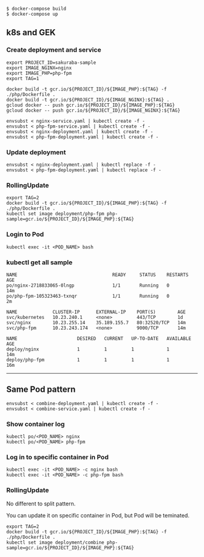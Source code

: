 ```
$ docker-compose build
$ docker-compose up
```

## k8s and GEK

### Create deployment and service

```
export PROJECT_ID=sakuraba-sample
export IMAGE_NGINX=nginx
export IMAGE_PHP=php-fpm
export TAG=1

docker build -t gcr.io/${PROJECT_ID}/${IMAGE_PHP}:${TAG} -f ./php/Dockerfile .
docker build -t gcr.io/${PROJECT_ID}/${IMAGE_NGINX}:${TAG} .
gcloud docker -- push gcr.io/${PROJECT_ID}/${IMAGE_PHP}:${TAG}
gcloud docker -- push gcr.io/${PROJECT_ID}/${IMAGE_NGINX}:${TAG}

envsubst < nginx-service.yaml | kubectl create -f -
envsubst < php-fpm-service.yaml | kubectl create -f -
envsubst < nginx-deployment.yaml | kubectl create -f -
envsubst < php-fpm-deployment.yaml | kubectl create -f -
```

### Update deployment

```
envsubst < nginx-deployment.yaml | kubectl replace -f -
envsubst < php-fpm-deployment.yaml | kubectl replace -f -
```

### RollingUpdate

```
export TAG=2
docker build -t gcr.io/${PROJECT_ID}/${IMAGE_PHP}:${TAG} -f ./php/Dockerfile .
kubectl set image deployment/php-fpm php-sample=gcr.io/${PROJECT_ID}/${IMAGE_PHP}:${TAG}
```

### Login to Pod

```
kubectl exec -it <POD_NAME> bash
```

### kubectl get all sample

```
NAME                                   READY     STATUS    RESTARTS   AGE
po/nginx-2718833065-0lngp              1/1       Running   0          14m
po/php-fpm-105323463-txnqr             1/1       Running   0          2m

NAME             CLUSTER-IP      EXTERNAL-IP    PORT(S)        AGE
svc/kubernetes   10.23.240.1     <none>         443/TCP        1d
svc/nginx        10.23.255.14    35.189.155.7   80:32520/TCP   14m
svc/php-fpm      10.23.243.174   <none>         9000/TCP       14m

NAME                      DESIRED   CURRENT   UP-TO-DATE   AVAILABLE   AGE
deploy/nginx              1         1         1            1           14m
deploy/php-fpm            1         1         1            1           16m
```

---

## Same Pod pattern

```
envsubst < combine-deployment.yaml | kubectl create -f -
envsubst < combine-service.yaml | kubectl create -f -
```

### Show container log

```
kubectl po/<POD_NAME> nginx
kubectl po/<POD_NAME> php-fpm
```

### Log in to specific container in Pod

```
kubectl exec -it <POD_NAME> -c nginx bash
kubectl exec -it <POD_NAME> -c php-fpm bash
```

### RollingUpdate

No different to split pattern.

You can update it on specific container in Pod, but Pod will be teminated.

```
export TAG=2
docker build -t gcr.io/${PROJECT_ID}/${IMAGE_PHP}:${TAG} -f ./php/Dockerfile .
kubectl set image deployment/combine php-sample=gcr.io/${PROJECT_ID}/${IMAGE_PHP}:${TAG}
```
